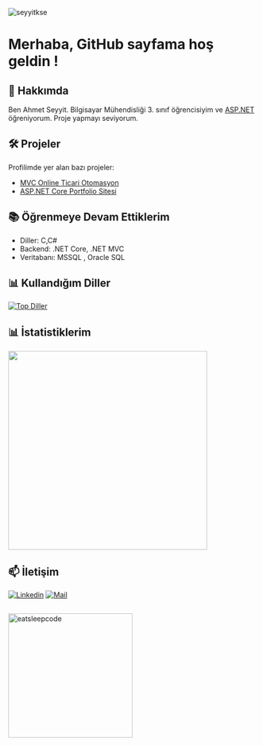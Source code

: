 <p align="left"> 
  <img src="https://komarev.com/ghpvc/?username=seyyitkse&label=Profile%20views&color=0e75b6&style=flat" alt="seyyitkse" /> 
</p>

# Merhaba, GitHub sayfama hoş geldin !

## 🚀 Hakkımda

Ben Ahmet Seyyit. Bilgisayar Mühendisliği 3. sınıf öğrencisiyim ve  [ASP.NET](https://dotnet.microsoft.com/apps/aspnet) öğreniyorum. Proje yapmayı seviyorum.

## 🛠️ Projeler

Profilimde yer alan bazı projeler:

- [MVC Online Ticari Otomasyon](https://github.com/seyyitkse/MVC_OnlineTicariOtomasyon)
- [ASP.NET Core Portfolio Sitesi](https://github.com/seyyitkse/Core_Portfolio)
## 📚 Öğrenmeye Devam Ettiklerim

- Diller: C,C#
- Backend: .NET Core, .NET MVC 
- Veritabanı: MSSQL , Oracle SQL

## 📊 Kullandığım Diller

[![Top Diller](https://github-readme-stats.vercel.app/api/top-langs/?username=seyyitkse&layout=compact&langs_count=8&theme=radical)](https://github.com/anuraghazra/github-readme-stats)

## 📊 İstatistiklerim

<img width=400 src='https://github-readme-streak-stats.herokuapp.com/?user=seyyitkse&theme=vue-dark&hide_border=true' />

## 📫 İletişim

[![Linkedin](https://img.shields.io/badge/Linkedin-000000?style=for-the-badge&logo=Linkedin&logoColor=white)](https://www.linkedin.com/in/ahmet-seyyit-kose/)
[![Mail](https://img.shields.io/badge/E-posta-000000?style=for-the-badge&logo=Microsoft-Outlook&logoColor=white)](mailto:ahmetseyyitkse@outlook.com)
##
<div align="left">
  <img src="https://github.com/raghavk16/raghavk16/blob/master/giphy.webp" alt="eatsleepcode" width="250" height="250" />
</div>

